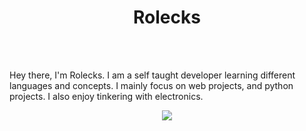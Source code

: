 <!-- used colors: 24410c, e70052, 25252a, 141414, ce244c -->

<div align="center">
	<h1>
		Rolecks
	</h1>
</div>

<br />

<br />

Hey there, I'm Rolecks.  I am a self taught developer learning different languages and concepts.  I mainly focus on web projects, and python projects.  I also enjoy tinkering with electronics.

<p align="center">
	<a href="https://skillicons.dev">
		<img
			src="https://skillicons.dev/icons?i=bash,css,html,python,arduino,discord,github,kali,linux,vercel,vscode,windows,git,js,raspberrypi,java"
		/>
	</a>
</p>
